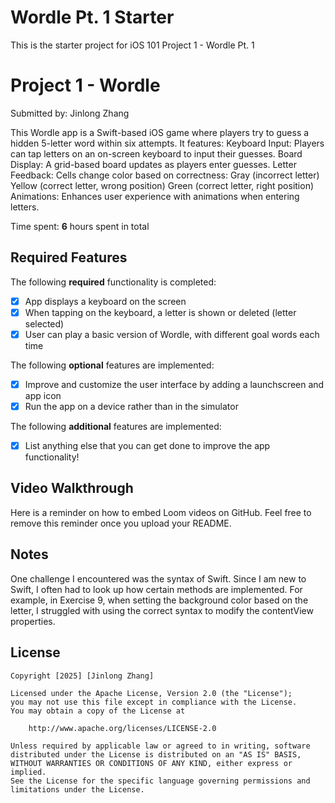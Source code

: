 # Wordle Pt. 1 Starter

This is the starter project for iOS 101 Project 1 - Wordle Pt. 1

# Project 1 - Wordle

Submitted by: Jinlong Zhang

This Wordle app is a Swift-based iOS game where players try to guess a hidden 5-letter word within six attempts. 
It features:
  Keyboard Input: Players can tap letters on an on-screen keyboard to input their guesses.
  Board Display: A grid-based board updates as players enter guesses.
  Letter Feedback: Cells change color based on correctness:
      Gray (incorrect letter)
      Yellow (correct letter, wrong position)
      Green (correct letter, right position)
  Animations: Enhances user experience with animations when entering letters.

Time spent: **6** hours spent in total

## Required Features

The following **required** functionality is completed:

- [x] App displays a keyboard on the screen
- [x] When tapping on the keyboard, a letter is shown or deleted (letter selected)
- [x] User can play a basic version of Wordle, with different goal words each time

The following **optional** features are implemented:

- [x] Improve and customize the user interface by adding a launchscreen and app icon
- [x] Run the app on a device rather than in the simulator

The following **additional** features are implemented:

- [x] List anything else that you can get done to improve the app functionality!

## Video Walkthrough

Here is a reminder on how to embed Loom videos on GitHub. Feel free to remove this reminder once you upload your README. 



## Notes
One challenge I encountered was the syntax of Swift. Since I am new to Swift, I often had to look up how certain methods are implemented. For example, in Exercise 9, when setting the background color based on the letter, I struggled with using the correct syntax to modify the contentView properties.

## License

    Copyright [2025] [Jinlong Zhang]

    Licensed under the Apache License, Version 2.0 (the "License");
    you may not use this file except in compliance with the License.
    You may obtain a copy of the License at

        http://www.apache.org/licenses/LICENSE-2.0

    Unless required by applicable law or agreed to in writing, software
    distributed under the License is distributed on an "AS IS" BASIS,
    WITHOUT WARRANTIES OR CONDITIONS OF ANY KIND, either express or implied.
    See the License for the specific language governing permissions and
    limitations under the License.
